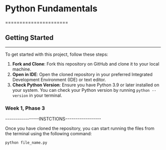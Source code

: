 # Python Fundamentals
======================

## Getting Started
---------------

To get started with this project, follow these steps:

1. **Fork and Clone**: Fork this repository on GitHub and clone it to your local machine.
2. **Open in IDE**: Open the cloned repository in your preferred Integrated Development Environment (IDE) or text editor.
3. **Check Python Version**: Ensure you have Python 3.9 or later installed on your system. You can check your Python version by running `python --version` in your terminal.

### Week 1, Phase 3
-----------------INSTCTIONS------------------

Once you have cloned the repository, you can start running the files from the terminal using the following command:
```bash
python file_name.py
